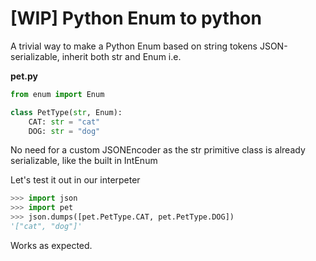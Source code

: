 # [WIP] Python Enum to python 

A trivial way to make a Python Enum based on string tokens JSON-serializable, inherit both str and Enum i.e.

**pet.py**
```python
from enum import Enum

class PetType(str, Enum):
    CAT: str = "cat"
    DOG: str = "dog"
```

No need for a custom JSONEncoder as the str primitive class is already serializable, like the built in IntEnum 

Let's test it out in our interpeter
```python
>>> import json
>>> import pet
>>> json.dumps([pet.PetType.CAT, pet.PetType.DOG])
'["cat", "dog"]'
```

Works as expected.

